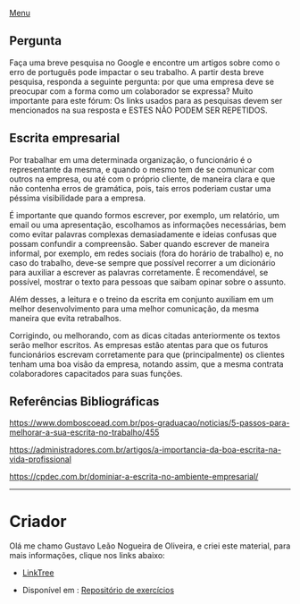 [Menu](../../README.md)

## Pergunta

Faça uma breve pesquisa no Google e encontre um artigos sobre como o erro de português pode impactar o seu trabalho. A partir desta breve pesquisa, responda a seguinte pergunta: por que uma empresa deve se preocupar com a forma como um colaborador se expressa?  Muito importante para este fórum:  Os links usados para as pesquisas devem ser mencionados na sua resposta e ESTES NÃO PODEM SER REPETIDOS. 

## Escrita empresarial

Por trabalhar em uma determinada organização, o funcionário é o representante da mesma, e quando o mesmo tem de se comunicar com outros na empresa, ou até com o próprio cliente,   de maneira clara e que não contenha erros de gramática, pois, tais erros poderiam custar uma péssima visibilidade para a empresa. 

É importante que quando formos escrever, por exemplo, um relatório, um email ou uma apresentação, escolhamos as informações necessárias, bem como evitar palavras complexas demasiadamente e ideias confusas que possam confundir a compreensão.  Saber quando escrever de maneira informal, por exemplo, em redes sociais (fora do horário de trabalho) e, no caso do trabalho, deve-se sempre que possível recorrer a um dicionário para auxiliar a escrever as palavras corretamente. É recomendável, se possível,  mostrar o texto para pessoas que saibam opinar sobre o assunto.

Além desses, a leitura e o treino da escrita em conjunto auxiliam em um melhor desenvolvimento para uma melhor comunicação, da mesma maneira que evita retrabalhos.

Corrigindo, ou melhorando, com as dicas citadas anteriormente os textos serão melhor escritos. As empresas  estão atentas para que os futuros funcionários escrevam corretamente para que (principalmente) os clientes tenham uma boa visão da empresa, notando assim, que a mesma contrata colaboradores capacitados para suas funções. 

## Referências Bibliográficas

https://www.domboscoead.com.br/pos-graduacao/noticias/5-passos-para-melhorar-a-sua-escrita-no-trabalho/455 

https://administradores.com.br/artigos/a-importancia-da-boa-escrita-na-vida-profissional

https://cpdec.com.br/dominiar-a-escrita-no-ambiente-empresarial/



---

# Criador

Olá me chamo Gustavo Leão Nogueira de Oliveira, e criei este material, para mais informações, clique nos links abaixo:

* [LinkTree](https://www.linktree.com.br/gusleaooliveira)


* Disponível em : [Repositório de exercícios](https://gusleaooliveira.github.io/posts/)